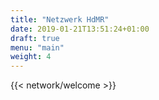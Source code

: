 ```yaml
---
title: "Netzwerk HdMR"
date: 2019-01-21T13:51:24+01:00
draft: true
menu: "main"
weight: 4
---
```

<!-- IMPORTANT NOTE: 
When using multiple shortcodes like below, there must be a 
blank line between them. Otherwise, HUGO adds some empty 
<p></p> tags. Make sure to check the generated HTML! 
-->
{{< network/welcome >}}